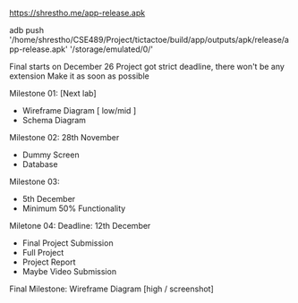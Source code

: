 
https://shrestho.me/app-release.apk

adb push '/home/shrestho/CSE489/Project/tictactoe/build/app/outputs/apk/release/app-release.apk' '/storage/emulated/0/'

Final starts on December 26
Project got strict deadline, there won't be any extension
Make it as soon as possible


Milestone 01: [Next lab]
- Wireframe Diagram [ low/mid ]
- Schema Diagram

Milestone 02: 28th November
- Dummy Screen
- Database

Milestone 03: 
- 5th December
- Minimum 50% Functionality

Miletone 04: Deadline: 12th December
- Final Project Submission    
- Full Project
- Project Report
- Maybe Video Submission

Final Milestone:
    Wireframe Diagram [high / screenshot]

